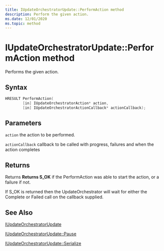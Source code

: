 ```yaml
---
title: IUpdateOrchestratorUpdate::PerformAction method
description: Perform the given action.
ms.date: 12/01/2020
ms.topic: method
---
```


# IUpdateOrchestratorUpdate::PerformAction method

Performs the given action.

## Syntax
```cpp
HRESULT PerformAction(
        [in] IUpdateOrchestratorAction* action,
        [in] IUpdateOrchestratorActionCallback* actionCallback);
```

## Parameters

`action`
the action to be performed.

`actionCallback`
callback to be called with progress, failures and when the action completes

## Returns
Returns **Returns **S_OK**** if the PerformAction was able to start the action, or a failure if not. 

If S_OK is returned then the UpdateOrchestrator will wait for either the Complete or Failed call on the callback supplied.

## See Also

[IUpdateOrchestratorUpdate](iupdateorchestratorupdate.md)

[IUpdateOrchestratorUpdate::Pause](iupdateorchestratorupdate-pause.md)

[IUpdateOrchestratorUpdate::Serialize](iupdateorchestratorupdate-serialize.md)